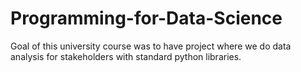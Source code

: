 # Programming-for-Data-Science

Goal of this university course was to have project where we do data analysis for stakeholders with standard python libraries.
